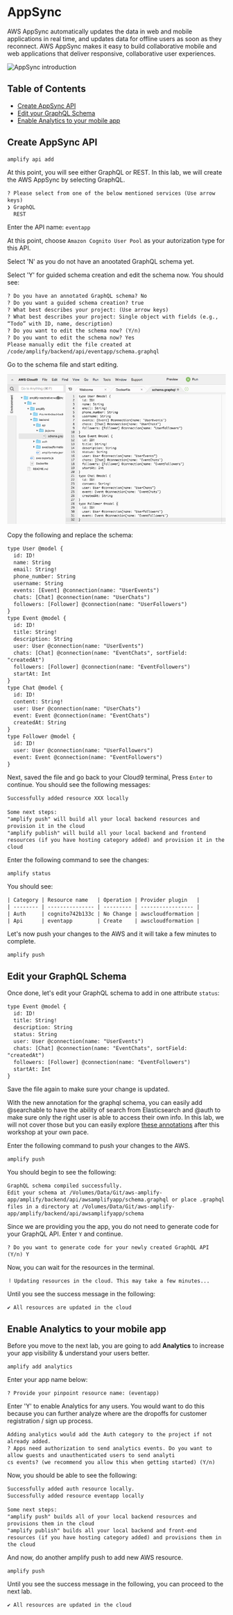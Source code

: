 # AppSync

AWS AppSync automatically updates the data in web and mobile applications in real time, and updates data for offline users as soon as they reconnect. AWS AppSync makes it easy to build collaborative mobile and web applications that deliver responsive, collaborative user experiences.

![AppSync introduction](https://d1.awsstatic.com/AppSync/product-page-diagram_AppSync@2x.d46d96d1e27169aa5005223299068da899280538.png)

## Table of Contents

- [Create AppSync API](#create-appsync-api)
- [Edit your GraphQL Schema](#edit-your-graphql-schema)
- [Enable Analytics to your mobile app](#enable-analytics-to-your-mobile-apps)

## Create AppSync API

```
amplify api add
```

At this point, you will see either GraphQL or REST. In this lab, we will create the AWS AppSync by selecting GraphQL.

```
? Please select from one of the below mentioned services (Use arrow keys)
❯ GraphQL
  REST
```

Enter the API name: `eventapp`

At this point, choose `Amazon Cognito User Pool` as your autorization type for this API.

Select 'N' as you do not have an anootated GraphQL schema yet.

Select 'Y' for guided schema creation and edit the schema now. You should see:

```
? Do you have an annotated GraphQL schema? No
? Do you want a guided schema creation? true
? What best describes your project: (Use arrow keys)
? What best describes your project: Single object with fields (e.g., “Todo” with ID, name, description)
? Do you want to edit the schema now? (Y/n)
? Do you want to edit the schema now? Yes
Please manually edit the file created at /code/amplify/backend/api/eventapp/schema.graphql
```

Go to the schema file and start editing.

![Cloud9 GraphQL Schema](images/cloud9-graphql-schema.png)

Copy the following and replace the schema:

```
type User @model {
  id: ID!
  name: String
  email: String!
  phone_number: String
  username: String
  events: [Event] @connection(name: "UserEvents")
  chats: [Chat] @connection(name: "UserChats")
  followers: [Follower] @connection(name: "UserFollowers")
}
type Event @model {
  id: ID!
  title: String!
  description: String
  user: User @connection(name: "UserEvents")
  chats: [Chat] @connection(name: "EventChats", sortField: "createdAt")
  followers: [Follower] @connection(name: "EventFollowers")
  startAt: Int
}
type Chat @model {
  id: ID!
  content: String!
  user: User @connection(name: "UserChats")
  event: Event @connection(name: "EventChats")
  createdAt: String
}
type Follower @model {
  id: ID!
  user: User @connection(name: "UserFollowers")
  event: Event @connection(name: "EventFollowers")
}
```

Next, saved the file and go back to your Cloud9 terminal, Press `Enter` to continue. You should see the following messages:

```
Successfully added resource XXX locally

Some next steps:
"amplify push" will build all your local backend resources and provision it in the cloud
"amplify publish" will build all your local backend and frontend resources (if you have hosting category added) and provision it in the cloud
```

Enter the following command to see the changes:

```
amplify status
```

You should see:

```
| Category | Resource name   | Operation | Provider plugin   |
| -------- | --------------- | --------- | ----------------- |
| Auth     | cognito742b133c | No Change | awscloudformation |
| Api      | eventapp        | Create    | awscloudformation |
```

Let's now push your changes to the AWS and it will take a few minutes to complete.

```
amplify push
```

## Edit your GraphQL Schema

Once done, let's edit your GraphQL schema to add in one attribute `status`:

```
type Event @model {
  id: ID!
  title: String!
  description: String
  status: String
  user: User @connection(name: "UserEvents")
  chats: [Chat] @connection(name: "EventChats", sortField: "createdAt")
  followers: [Follower] @connection(name: "EventFollowers")
  startAt: Int
}
```

Save the file again to make sure your change is updated.

With the new annotation for the graphql schema, you can easily add @searchable to have the ability of search from Elasticsearch and @auth to make sure only the right user is able to access their own info. In this lab, we will not cover those but you can easily explore [these annotations](https://aws-amplify.github.io/docs/js/api#using-graphql-transformers) after this workshop at your own pace.

Enter the following command to push your changes to the AWS.

```
amplify push
```

You should begin to see the following:

```
GraphQL schema compiled successfully.
Edit your schema at /Volumes/Data/Git/aws-amplify-app/amplify/backend/api/awsamplifyapp/schema.graphql or place .graphql files in a directory at /Volumes/Data/Git/aws-amplify-app/amplify/backend/api/awsamplifyapp/schema
```

Since we are providing you the app, you do not need to generate code for your GraphQL API. Enter `Y` and continue.

```
? Do you want to generate code for your newly created GraphQL API (Y/n) Y
```

Now, you can wait for the resources in the terminal.

```
⠸ Updating resources in the cloud. This may take a few minutes...
```

Until you see the success message in the following:

```
✔ All resources are updated in the cloud
```

## Enable Analytics to your mobile app

Before you move to the next lab, you are going to add **Analytics** to increase your app visibility & understand your users better.

```
amplify add analytics
```

Enter your app name below:

```
? Provide your pinpoint resource name: (eventapp)
```

Enter 'Y' to enable Analytics for any users. You would want to do this because you can further analyze where are the dropoffs for customer registration / sign up process.

```
Adding analytics would add the Auth category to the project if not already added.
? Apps need authorization to send analytics events. Do you want to allow guests and unauthenticated users to send analyti
cs events? (we recommend you allow this when getting started) (Y/n)
```

Now, you should be able to see the following:

```
Successfully added auth resource locally.
Successfully added resource eventapp locally

Some next steps:
"amplify push" builds all of your local backend resources and provisions them in the cloud
"amplify publish" builds all your local backend and front-end resources (if you have hosting category added) and provisions them in the cloud
```

And now, do another amplify push to add new AWS resource.

```
amplify push
```

Until you see the success message in the following, you can proceed to the next lab.

```
✔ All resources are updated in the cloud
```
